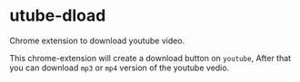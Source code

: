 # utube-dload
Chrome extension to download youtube video.

This chrome-extension will create a download button on `youtube`,
After that you can download `mp3` or `mp4` version of the youtube vedio.
